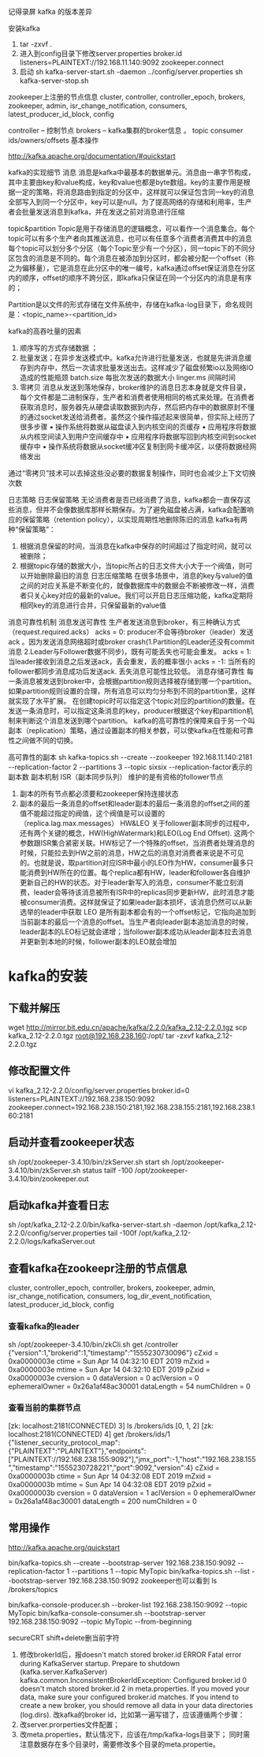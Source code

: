  记得录屏
 kafka  的版本差异
 
 安装kafka
 1.	tar -zxvf .
 2.	进入到config目录下修改server.properties
 broker.id
 listeners=PLAINTEXT://192.168.11.140:9092
 zookeeper.connect
 3.	启动
 sh kafka-server-start.sh -daemon ../config/server.properties
 sh kafka-server-stop.sh
 
 
 zookeeper上注册的节点信息
 cluster, controller, controller_epoch, brokers, zookeeper, admin, isr_change_notification, consumers, latest_producer_id_block, config
 
 controller – 控制节点
 brokers  – kafka集群的broker信息 。 topic
 consumer  ids/owners/offsets
 基本操作
  
 
  
  
 http://kafka.apache.org/documentation/#quickstart
 
 kafka的实现细节
 消息
 消息是kafka中最基本的数据单元。消息由一串字节构成，其中主要由key和value构成，key和value也都是byte数组。key的主要作用是根据一定的策略，将消息路由到指定的分区中，这样就可以保证包含同一key的消息全部写入到同一个分区中，key可以是null。为了提高网络的存储和利用率，生产者会批量发送消息到kafka，并在发送之前对消息进行压缩
 
 topic&partition
 Topic是用于存储消息的逻辑概念，可以看作一个消息集合。每个topic可以有多个生产者向其推送消息，也可以有任意多个消费者消费其中的消息
 每个topic可以划分多个分区（每个Topic至少有一个分区），同一topic下的不同分区包含的消息是不同的。每个消息在被添加到分区时，都会被分配一个offset（称之为偏移量），它是消息在此分区中的唯一编号，kafka通过offset保证消息在分区内的顺序，offset的顺序不跨分区，即kafka只保证在同一个分区内的消息是有序的；
 
 
        
 Partition是以文件的形式存储在文件系统中，存储在kafka-log目录下，命名规则是：<topic_name>-<partition_id>
 
 kafka的高吞吐量的因素
 1.	顺序写的方式存储数据 ； 
 2.	批量发送；在异步发送模式中。kafka允许进行批量发送，也就是先讲消息缓存到内存中，然后一次请求批量发送出去。这样减少了磁盘频繁io以及网络IO造成的性能瓶颈
 batch.size 每批次发送的数据大小
 linger.ms  间隔时间
 3.	零拷贝
 消息从发送到落地保存，broker维护的消息日志本身就是文件目录，每个文件都是二进制保存，生产者和消费者使用相同的格式来处理。在消费者获取消息时，服务器先从硬盘读取数据到内存，然后把内存中的数据原封不懂的通过socket发送给消费者。虽然这个操作描述起来很简单，但实际上经历了很多步骤
 ▪ 操作系统将数据从磁盘读入到内核空间的页缓存
 ▪ 应用程序将数据从内核空间读入到用户空间缓存中
 ▪ 应用程序将数据写回到内核空间到socket缓存中
 ▪ 操作系统将数据从socket缓冲区复制到网卡缓冲区，以便将数据经网络发出
 	 
 通过“零拷贝”技术可以去掉这些没必要的数据复制操作，同时也会减少上下文切换次数
  
 日志策略
 日志保留策略
 无论消费者是否已经消费了消息，kafka都会一直保存这些消息，但并不会像数据库那样长期保存。为了避免磁盘被占满，kafka会配置响应的保留策略（retention policy），以实现周期性地删除陈旧的消息
 kafka有两种“保留策略”：
 1.	根据消息保留的时间，当消息在kafka中保存的时间超过了指定时间，就可以被删除；
 2.	根据topic存储的数据大小，当topic所占的日志文件大小大于一个阀值，则可以开始删除最旧的消息
 日志压缩策略
 在很多场景中，消息的key与value的值之间的对应关系是不断变化的，就像数据库中的数据会不断被修改一样，消费者只关心key对应的最新的value。我们可以开启日志压缩功能，kafka定期将相同key的消息进行合并，只保留最新的value值 
  
 消息可靠性机制
 消息发送可靠性
 生产者发送消息到broker，有三种确认方式（request.required.acks）
 acks = 0: producer不会等待broker（leader）发送ack 。因为发送消息网络超时或broker crash(1.Partition的Leader还没有commit消息 2.Leader与Follower数据不同步)，既有可能丢失也可能会重发。
 acks = 1: 当leader接收到消息之后发送ack，丢会重发，丢的概率很小
 acks = -1: 当所有的follower都同步消息成功后发送ack.  丢失消息可能性比较低。
 消息存储可靠性
 每一条消息被发送到broker中，会根据partition规则选择被存储到哪一个partition。如果partition规则设置的合理，所有消息可以均匀分布到不同的partition里，这样就实现了水平扩展。
 在创建topic时可以指定这个topic对应的partition的数量。在发送一条消息时，可以指定这条消息的key，producer根据这个key和partition机制来判断这个消息发送到哪个partition。
 kafka的高可靠性的保障来自于另一个叫副本（replication）策略，通过设置副本的相关参数，可以使kafka在性能和可靠性之间做不同的切换。
 
 高可靠性的副本
 sh kafka-topics.sh --create --zookeeper 192.168.11.140:2181 --replication-factor 2 --partitions 3 --topic sixsix
 --replication-factor表示的副本数
 副本机制
 ISR（副本同步队列）
 维护的是有资格的follower节点
 1.	副本的所有节点都必须要和zookeeper保持连接状态
 2.	副本的最后一条消息的offset和leader副本的最后一条消息的offset之间的差值不能超过指定的阀值，这个阀值是可以设置的（replica.lag.max.messages）
 HW&LEO
 关于follower副本同步的过程中，还有两个关键的概念，HW(HighWatermark)和LEO(Log End Offset). 这两个参数跟ISR集合紧密关联。HW标记了一个特殊的offset，当消费者处理消息的时候，只能拉去到HW之前的消息，HW之后的消息对消费者来说是不可见的。也就是说，取partition对应ISR中最小的LEO作为HW，consumer最多只能消费到HW所在的位置。每个replica都有HW，leader和follower各自维护更新自己的HW的状态。对于leader新写入的消息，consumer不能立刻消费，leader会等待该消息被所有ISR中的replicas同步更新HW，此时消息才能被consumer消费。这样就保证了如果leader副本损坏，该消息仍然可以从新选举的leader中获取
 LEO 是所有副本都会有的一个offset标记，它指向追加到当前副本的最后一个消息的offset。当生产者向leader副本追加消息的时候，leader副本的LEO标记就会递增；当follower副本成功从leader副本拉去消息并更新到本地的时候，follower副本的LEO就会增加
 
 
 
 
 
 
 
 
 
 
 
 
 
 
 
 
 
 
 
 
 
 
 
 
 
 
 
 

 
 
 # kafka的安装
 
 ## 下载并解压
  
 wget http://mirror.bit.edu.cn/apache/kafka/2.2.0/kafka_2.12-2.2.0.tgz
 scp kafka_2.12-2.2.0.tgz  root@192.168.238.160:/opt/
 tar -zxvf kafka_2.12-2.2.0.tgz
 
 ## 修改配置文件
 
 vi kafka_2.12-2.2.0/config/server.properties 
 broker.id=0
 listeners=PLAINTEXT://192.168.238.150:9092
 zookeeper.connect=192.168.238.150:2181,192.168.238.155:2181,192.168.238.160:2181
 
 ## 启动并查看zookeeper状态
 
 sh /opt/zookeeper-3.4.10/bin/zkServer.sh start
 sh /opt/zookeeper-3.4.10/bin/zkServer.sh status
 tailf -100 /opt/zookeeper-3.4.10/bin/zookeeper.out 
 
 ## 启动kafka并查看日志
 
 sh /opt/kafka_2.12-2.2.0/bin/kafka-server-start.sh -daemon /opt/kafka_2.12-2.2.0/config/server.properties 
 tail -100f /opt/kafka_2.12-2.2.0/logs/kafkaServer.out 
 
 ## 查看kafka在zookeepr注册的节点信息
 
 cluster, controller_epoch, controller, brokers, zookeeper, admin, isr_change_notification, consumers, log_dir_event_notification, latest_producer_id_block, config
 
 ### 查看kafka的leader
 
 sh /opt/zookeeper-3.4.10/bin/zkCli.sh 
 get /controller 
 {"version":1,"brokerid":1,"timestamp":"1555230730096"}
 cZxid = 0xa0000003e
 ctime = Sun Apr 14 04:32:10 EDT 2019
 mZxid = 0xa0000003e
 mtime = Sun Apr 14 04:32:10 EDT 2019
 pZxid = 0xa0000003e
 cversion = 0
 dataVersion = 0
 aclVersion = 0
 ephemeralOwner = 0x26a1af48ac30001
 dataLength = 54
 numChildren = 0
 
 ### 查看当前的集群节点
 [zk: localhost:2181(CONNECTED) 3] ls /brokers/ids 
 [0, 1, 2]
 [zk: localhost:2181(CONNECTED) 4] get /brokers/ids/1
 {"listener_security_protocol_map":{"PLAINTEXT":"PLAINTEXT"},"endpoints":["PLAINTEXT://192.168.238.155:9092"],"jmx_port":-1,"host":"192.168.238.155","timestamp":"1555230728221","port":9092,"version":4}
 cZxid = 0xa0000003b
 ctime = Sun Apr 14 04:32:08 EDT 2019
 mZxid = 0xa0000003b
 mtime = Sun Apr 14 04:32:08 EDT 2019
 pZxid = 0xa0000003b
 cversion = 0
 dataVersion = 1
 aclVersion = 0
 ephemeralOwner = 0x26a1af48ac30001
 dataLength = 200
 numChildren = 0
 
 ## 常用操作
 http://kafka.apache.org/quickstart
 
 bin/kafka-topics.sh --create --bootstrap-server 192.168.238.150:9092 --replication-factor 1 --partitions 1 --topic MyTopic
 bin/kafka-topics.sh --list --bootstrap-server 192.168.238.150:9092
 zookeeper也可以看到
 ls /brokers/topics
 
 bin/kafka-console-producer.sh --broker-list 192.168.238.150:9092 --topic MyTopic
 bin/kafka-console-consumer.sh --bootstrap-server 192.168.238.150:9092 --topic MyTopic --from-beginning
 
 
 secureCRT shift+delete删当前字符
 
 1. 修改brokerId后，报doesn't match stored broker.id
 ERROR Fatal error during KafkaServer startup. Prepare to shutdown (kafka.server.KafkaServer)
 kafka.common.InconsistentBrokerIdException: Configured broker.id 0 doesn't match stored broker.id 2 in meta.properties. If you moved your data, make sure your configured broker.id matches. If you intend to create a new broker, you should remove all data in your data directories (log.dirs).
 改kafka的broker id，比如第一遍写错了，应该遵循两个步骤： 
 1. 改server.prorperties文件配置； 
 2. 改meta.properties，默认情况下，应该在/tmp/kafka-logs目录下； 
 同时需注意数据存在多个目录时，需要修改多个目录的meta.propertie。